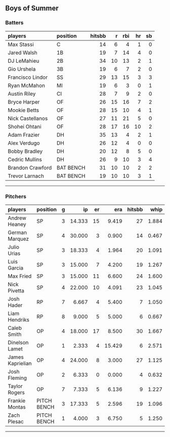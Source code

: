 ## Boys of Summer

### Batters

 
|players          |position  | hitsbb|  r| rbi| hr| sb| 
|:----------------|:---------|------:|--:|---:|--:|--:| 
|Max Stassi       |C         |     14|  6|   4|  1|  0| 
|Jared Walsh      |1B        |     19|  7|  14|  4|  0| 
|DJ LeMahieu      |2B        |     34| 10|  13|  2|  1| 
|Gio Urshela      |3B        |     19|  6|   7|  2|  0| 
|Francisco Lindor |SS        |     29| 13|  15|  3|  3| 
|Ryan McMahon     |MI        |     19|  6|   3|  0|  1| 
|Austin Riley     |CI        |     28|  7|   9|  2|  0| 
|Bryce Harper     |OF        |     26| 15|  16|  7|  2| 
|Mookie Betts     |OF        |     28| 15|  10|  4|  1| 
|Nick Castellanos |OF        |     27| 11|  21|  5|  0| 
|Shohei Ohtani    |OF        |     28| 17|  16| 10|  2| 
|Adam Frazier     |DH        |     35| 13|   4|  2|  1| 
|Alex Verdugo     |DH        |     26| 12|   4|  0|  0| 
|Bobby Bradley    |DH        |     20| 12|   8|  5|  0| 
|Cedric Mullins   |DH        |     26|  9|  10|  3|  4| 
|Brandon Crawford |BAT BENCH |     31| 10|  10|  2|  2| 
|Trevor Larnach   |BAT BENCH |     19| 10|  10|  3|  1| 

* * *

### Pitchers

 
|players          |position    |  g|     ip| er|    era| hitsbb|  whip| so|  w| sv| 
|:----------------|:-----------|--:|------:|--:|------:|------:|-----:|--:|--:|--:| 
|Andrew Heaney    |SP          |  3| 14.333| 15|  9.419|     27| 1.884| 19|  1|  0| 
|German Marquez   |SP          |  4| 30.000|  3|  0.900|     14| 0.467| 32|  3|  0| 
|Julio Urias      |SP          |  3| 18.333|  4|  1.964|     20| 1.091| 24|  2|  0| 
|Luis Garcia      |SP          |  3| 15.000|  7|  4.200|     19| 1.267| 17|  1|  0| 
|Max Fried        |SP          |  3| 15.000| 11|  6.600|     24| 1.600| 17|  2|  0| 
|Nick Pivetta     |SP          |  4| 22.000| 10|  4.091|     23| 1.045| 27|  1|  0| 
|Josh Hader       |RP          |  7|  6.667|  4|  5.400|      7| 1.050| 13|  0|  3| 
|Liam Hendriks    |RP          |  8|  9.000|  5|  5.000|      6| 0.667| 15|  1|  5| 
|Caleb Smith      |OP          |  4| 18.000| 17|  8.500|     30| 1.667| 20|  0|  0| 
|Dinelson Lamet   |OP          |  1|  2.333|  4| 15.429|      6| 2.571|  1|  0|  0| 
|James Kaprielian |OP          |  4| 24.000|  8|  3.000|     27| 1.125| 24|  0|  0| 
|Josh Fleming     |OP          |  2|  6.333|  0|  0.000|      4| 0.632|  4|  1|  0| 
|Taylor Rogers    |OP          |  7|  7.333|  5|  6.136|      9| 1.227| 12|  0|  1| 
|Frankie Montas   |PITCH BENCH |  3| 17.333|  5|  2.596|     19| 1.096| 18|  1|  0| 
|Zach Plesac      |PITCH BENCH |  1|  4.000|  3|  6.750|      5| 1.250|  4|  0|  0| 


* * *


